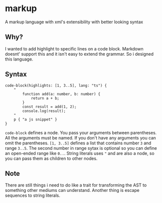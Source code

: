 # markup
A markup language with xml's extensibility with better looking syntax

## Why?
I wanted to add highlight to specific lines on a code block. Markdown doesnt' support this and it isn't easy to extend the grammar. So i designed this language.

## Syntax
```
code-block(highlights: [1, 3..5], lang: "ts") {
    "
        function add(a: number, b: number) {
            return a + b;
        }
        const result = add(1, 2);
        console.log(result);
    "
    p { "a js snippet" }
}
```
`code-block` defines a node. You pass your arguments between parentheses. All the arguments must be named. If you don't have any arguments you can omit the parentheses.
`[1, 3..5]` defines a list that contains number `3` and range `3..5`. The second number in range sytax is optional so you can define an open-ended range like `0..`. 
String literals uses `"` and are also a node, so you can pass them as children to other nodes.

## Note
There are still things i need to do like a trait for transforming the AST to something other mediums can understand.
Another thing is escape sequences to string literals.